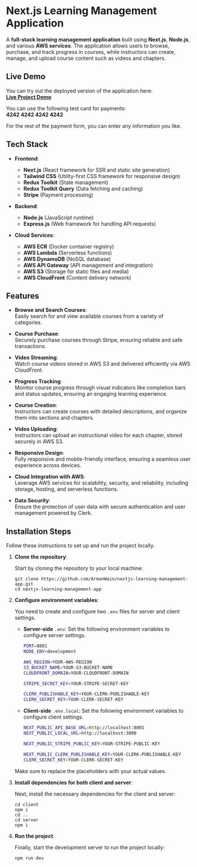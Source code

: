 # Next.js Learning Management Application

A **full-stack learning management application** built using **Next.js**, **Node.js**, and various **AWS services**. The application allows users to browse, purchase, and track progress in courses, while instructors can create, manage, and upload course content such as videos and chapters.

## Live Demo

You can try out the deployed version of the application here:  
[**Live Project Demo**](https://nextjs-learning-management-app.vercel.app)

You can use the following test card for payments:
<br/>
**4242 4242 4242 4242**

For the rest of the payment form, you can enter any information you like.

## Tech Stack

- **Frontend**:

  - **Next.js** (React framework for SSR and static site generation)
  - **Tailwind CSS** (Utility-first CSS framework for responsive design)
  - **Redux Toolkit** (State management)
  - **Redux Toolkit Query** (Data fetching and caching)
  - **Stripe** (Payment processing)

- **Backend**:

  - **Node.js** (JavaScript runtime)
  - **Express.js** (Web framework for handling API requests)

- **Cloud Services**:
  - **AWS ECR** (Docker container registry)
  - **AWS Lambda** (Serverless functions)
  - **AWS DynamoDB** (NoSQL database)
  - **AWS API Gateway** (API management and integration)
  - **AWS S3** (Storage for static files and media)
  - **AWS CloudFront** (Content delivery network)

## Features

- **Browse and Search Courses**:  
  Easily search for and view available courses from a variety of categories.

- **Course Purchase**:  
  Securely purchase courses through Stripe, ensuring reliable and safe transactions.

- **Video Streaming**:  
  Watch course videos stored in AWS S3 and delivered efficiently via AWS CloudFront.

- **Progress Tracking**:  
  Monitor course progress through visual indicators like completion bars and status updates, ensuring an engaging learning experience.

- **Course Creation**:  
  Instructors can create courses with detailed descriptions, and organize them into sections and chapters.

- **Video Uploading**:  
  Instructors can upload an instructional video for each chapter, stored securely in AWS S3.

- **Responsive Design**:  
  Fully responsive and mobile-friendly interface, ensuring a seamless user experience across devices.

- **Cloud Integration with AWS**:  
  Leverage AWS services for scalability, security, and reliability, including storage, hosting, and serverless functions.

- **Data Security**:  
  Ensure the protection of user data with secure authentication and user management powered by Clerk.

## Installation Steps

Follow these instructions to set up and run the project locally.

1. **Clone the repository**:

   Start by cloning the repository to your local machine:

   ```
   git clone https://github.com/ArmanWain/nextjs-learning-management-app.git
   cd nextjs-learning-management-app
   ```

2. **Configure environment variables**:

   You need to create and configure two `.env` files for server and client settings.

   - **Server-side** `.env`: Set the following environment variables to configure server settings.

     ```bash
     PORT=8001
     NODE_ENV=development

     AWS_REGION=YOUR-AWS-REGION
     S3_BUCKET_NAME=YOUR-S3-BUCKET-NAME
     CLOUDFRONT_DOMAIN=YOUR-CLOUDFRONT-DOMAIN

     STRIPE_SECRET_KEY=YOUR-STRIPE-SECRET-KEY

     CLERK_PUBLISHABLE_KEY=YOUR-CLERK-PUBLISHABLE-KEY
     CLERK_SECRET_KEY=YOUR-CLERK-SECRET-KEY
     ```

   - **Client-side** `.env.local`: Set the following environment variables to configure client settings.

     ```bash
     NEXT_PUBLIC_API_BASE_URL=http://localhost:8001
     NEXT_PUBLIC_LOCAL_URL=http://localhost:3000

     NEXT_PUBLIC_STRIPE_PUBLIC_KEY=YOUR-STRIPE-PUBLIC-KEY

     NEXT_PUBLIC_CLERK_PUBLISHABLE_KEY=YOUR-CLERK-PUBLISHABLE-KEY
     CLERK_SECRET_KEY=YOUR-CLERK-SECRET-KEY
     ```

   Make sure to replace the placeholders with your actual values.

3. **Install dependencies for both client and server**:

   Next, install the necessary dependencies for the client and server:

   ```
   cd client
   npm i
   cd ..
   cd server
   npm i
   ```

4. **Run the project**:

   Finally, start the development server to run the project locally:

   ```
   npm run dev
   ```
